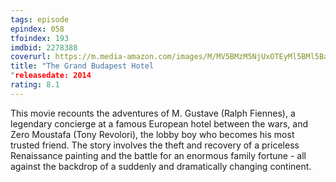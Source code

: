 ```yaml
---
tags: episode
epindex: 058
tfoindex: 193
imdbid: 2278388
coverurl: https://m.media-amazon.com/images/M/MV5BMzM5NjUxOTEyMl5BMl5BanBnXkFtZTgwNjEyMDM0MDE@._V1_SY300_CR0,0,202,300_.jpg
title: "The Grand Budapest Hotel
"releasedate: 2014
rating: 8.1
---
```


This movie recounts the adventures of M. Gustave (Ralph Fiennes), a legendary concierge at a famous European hotel between the wars, and Zero Moustafa (Tony Revolori), the lobby boy who becomes his most trusted friend. The story involves the theft and recovery of a priceless Renaissance painting and the battle for an enormous family fortune - all against the backdrop of a suddenly and dramatically changing continent.
